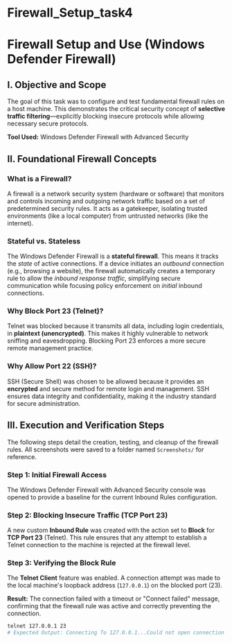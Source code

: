 # Firewall_Setup_task4
# Firewall Setup and Use (Windows Defender Firewall)

## I. Objective and Scope

The goal of this task was to configure and test fundamental firewall rules on a host machine. This demonstrates the critical security concept of **selective traffic filtering**—explicitly blocking insecure protocols while allowing necessary secure protocols.

**Tool Used:** Windows Defender Firewall with Advanced Security

## II. Foundational Firewall Concepts

### What is a Firewall?
A firewall is a network security system (hardware or software) that monitors and controls incoming and outgoing network traffic based on a set of predetermined security rules. It acts as a gatekeeper, isolating trusted environments (like a local computer) from untrusted networks (like the internet).

### Stateful vs. Stateless
The Windows Defender Firewall is a **stateful firewall**. This means it tracks the *state* of active connections. If a device initiates an *outbound* connection (e.g., browsing a website), the firewall automatically creates a temporary rule to allow the *inbound response traffic*, simplifying secure communication while focusing policy enforcement on *initial* inbound connections.

### Why Block Port 23 (Telnet)?
Telnet was blocked because it transmits all data, including login credentials, in **plaintext (unencrypted)**. This makes it highly vulnerable to network sniffing and eavesdropping. Blocking Port 23 enforces a more secure remote management practice.

### Why Allow Port 22 (SSH)?
SSH (Secure Shell) was chosen to be allowed because it provides an **encrypted** and secure method for remote login and management. SSH ensures data integrity and confidentiality, making it the industry standard for secure administration.

## III. Execution and Verification Steps

The following steps detail the creation, testing, and cleanup of the firewall rules. All screenshots were saved to a folder named `Screenshots/` for reference.

### Step 1: Initial Firewall Access

The Windows Defender Firewall with Advanced Security console was opened to provide a baseline for the current Inbound Rules configuration.

### Step 2: Blocking Insecure Traffic (TCP Port 23)

A new custom **Inbound Rule** was created with the action set to **Block** for **TCP Port 23** (Telnet). This rule ensures that any attempt to establish a Telnet connection to the machine is rejected at the firewall level.

### Step 3: Verifying the Block Rule

The **Telnet Client** feature was enabled. A connection attempt was made to the local machine's loopback address (`127.0.0.1`) on the blocked port (23).

**Result:** The connection failed with a timeout or "Connect failed" message, confirming that the firewall rule was active and correctly preventing the connection.

```bash
telnet 127.0.0.1 23
# Expected Output: Connecting To 127.0.0.1...Could not open connection to the host on port 23: Connect failed.
